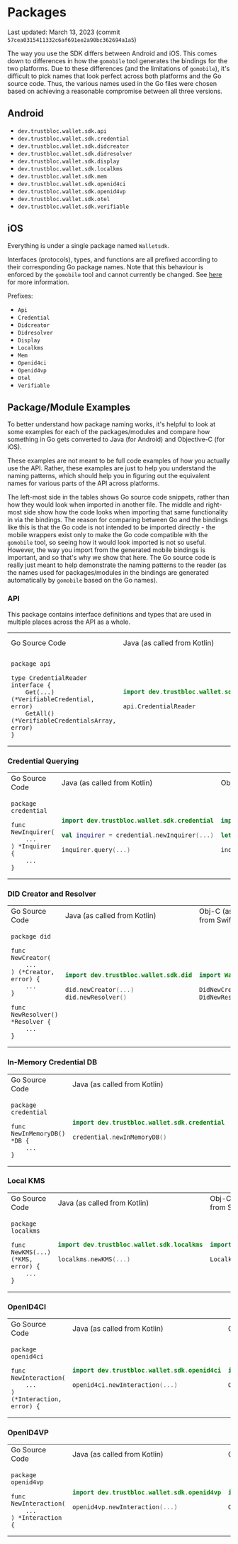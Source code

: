 # Packages

Last updated: March 13, 2023 (commit `57cea0315411332c6af691ee2a90bc362694a1a5`)

The way you use the SDK differs between Android and iOS. This comes down to differences in how the `gomobile` tool
generates the bindings for the two platforms. Due to these differences (and the limitations of `gomobile`),
it's difficult to pick names that look perfect across both platforms and the Go source code.
Thus, the various names used in the Go files were chosen based on achieving a reasonable compromise between all
three versions.


## Android

* `dev.trustbloc.wallet.sdk.api`
* `dev.trustbloc.wallet.sdk.credential`
* `dev.trustbloc.wallet.sdk.didcreator`
* `dev.trustbloc.wallet.sdk.didresolver`
* `dev.trustbloc.wallet.sdk.display`
* `dev.trustbloc.wallet.sdk.localkms`
* `dev.trustbloc.wallet.sdk.mem`
* `dev.trustbloc.wallet.sdk.openid4ci`
* `dev.trustbloc.wallet.sdk.openid4vp`
* `dev.trustbloc.wallet.sdk.otel`
* `dev.trustbloc.wallet.sdk.verifiable`

## iOS

Everything is under a single package named `Walletsdk`.

Interfaces (protocols), types, and functions are all prefixed according to their corresponding Go package names.
Note that this behaviour is enforced by the `gomobile` tool and cannot currently be changed.
See [here](https://github.com/golang/go/issues/32573) for more information.

Prefixes:

* `Api`
* `Credential`
* `Didcreator`
* `Didresolver`
* `Display`
* `Localkms`
* `Mem`
* `Openid4ci`
* `Openid4vp`
* `Otel`
* `Verifiable`

## Package/Module Examples

To better understand how package naming works, it's helpful to look at some examples for each of the packages/modules
and compare how something in Go gets converted to Java (for Android) and Objective-C (for iOS).

These examples are not meant to be full code examples of how you actually use the API.
Rather, these examples are just to help you understand the naming patterns, which should help you in figuring out
the equivalent names for various parts of the API across platforms.

The left-most side in the tables shows Go source code snippets, rather than how they would look when imported in another
file. The middle and right-most side show how the code looks when importing that same functionality in via the bindings.
The reason for comparing between Go and the bindings like this is that the Go code is not intended to be imported
directly - the mobile wrappers exist only to make the Go code compatible with the `gomobile` tool, so seeing how it
would look imported is not so useful. However, the way you import from the generated mobile bindings is important,
and so that's why we show that here. The Go source code is really just meant to help demonstrate the naming patterns
to the reader (as the names used for packages/modules in the bindings are generated automatically by `gomobile` based
on the Go names).

### API

This package contains interface definitions and types that are used in multiple places across the API as a whole.

<table>
<tr>
<td> Go Source Code </td> <td> Java (as called from Kotlin) </td> <td> Obj-C (as called from Swift) </td>
</tr>
<tr>
<td> 

```
package api

type CredentialReader interface {
	Get(...) (*VerifiableCredential, error)
	GetAll() (*VerifiableCredentialsArray, error)
}
```

</td>
<td>

```kotlin
import dev.trustbloc.wallet.sdk.api

api.CredentialReader
```

</td>
<td>

```swift
import Walletsdk

ApiCredentialReader
```

</td>
</tr>
</table>

### Credential Querying

<table>
<tr>
<td> Go Source Code </td> <td> Java (as called from Kotlin) </td> <td> Obj-C (as called from Swift) </td>
</tr>
<tr>
<td> 

```
package credential

func NewInquirer(
	...
) *Inquirer {
	...
}
```

</td>
<td>

```kotlin
import dev.trustbloc.wallet.sdk.credential

val inquirer = credential.newInquirer(...)

inquirer.query(...)
```

</td>
<td>

```swift
import Walletsdk

let inquirer = CredentialNewInquirer(...)

inquirer.query(...)
```

</td>
</tr>
</table>

### DID Creator and Resolver

<table>
<tr>
<td> Go Source Code </td> <td> Java (as called from Kotlin) </td> <td> Obj-C (as called from Swift) </td>
</tr>
<tr>
<td> 

```
package did

func NewCreator(
	...
) (*Creator, error) {
    ...
}

func NewResolver() *Resolver {
	...
}

```

</td>
<td>

```kotlin
import dev.trustbloc.wallet.sdk.did

did.newCreator(...)
did.newResolver()
```

</td>
<td>

```swift
import Walletsdk

DidNewCreator(...)
DidNewResolver()
```

</td>
</tr>
</table>

### In-Memory Credential DB

<table>
<tr>
<td> Go Source Code </td> <td> Java (as called from Kotlin) </td> <td> Obj-C (as called from Swift) </td>
</tr>
<tr>
<td> 

```
package credential

func NewInMemoryDB() *DB {
	...
}
```

</td>
<td>

```kotlin
import dev.trustbloc.wallet.sdk.credential

credential.newInMemoryDB()
```

</td>
<td>

```swift
import Walletsdk

CredentialNewInMemoryDB()
```

</td>
</tr>
</table>

### Local KMS

<table>
<tr>
<td> Go Source Code </td> <td> Java (as called from Kotlin) </td> <td> Obj-C (as called from Swift) </td>
</tr>
<tr>
<td> 

```
package localkms

func NewKMS(...) (*KMS, error) {
	...
}
```

</td>
<td>

```kotlin
import dev.trustbloc.wallet.sdk.localkms

localkms.newKMS(...)
```

</td>
<td>

```swift
import Walletsdk

LocalkmsNewKMS(...)
```

</td>
</tr>
</table>

### OpenID4CI

<table>
<tr>
<td> Go Source Code </td> <td> Java (as called from Kotlin) </td> <td> Obj-C (as called from Swift) </td>
</tr>
<tr>
<td> 

```
package openid4ci

func NewInteraction(
	...
) (*Interaction, error) {
```

</td>
<td>

```kotlin
import dev.trustbloc.wallet.sdk.openid4ci

openid4ci.newInteraction(...)
```

</td>
<td>

```swift
import Walletsdk

Openid4ciNewInteraction(...)
```

</td>
</tr>
</table>

### OpenID4VP

<table>
<tr>
<td> Go Source Code </td> <td> Java (as called from Kotlin) </td> <td> Obj-C (as called from Swift) </td>
</tr>
<tr>
<td> 

```
package openid4vp

func NewInteraction(
	...
) *Interaction {
```

</td>
<td>

```kotlin
import dev.trustbloc.wallet.sdk.openid4vp

openid4vp.newInteraction(...)
```

</td>
<td>

```swift
import Walletsdk

Openid4vpNewInteraction(...)
```

</td>
</tr>
</table>

